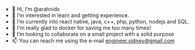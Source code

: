 - 👋 Hi, I’m @arahnidx
- 👀 I’m interested in learn and getting experience.
- 🌱 I’m currently into react native, java, c++, php, python, nodejs and SQL.
- 🐳 I'm really glad to docker for saving me too many times!
- 💞️ I’m looking to collaborate on a small project with a solid purpose 
- 📫 You can reach me using the e-mail engineer.sidney@gmail.com

